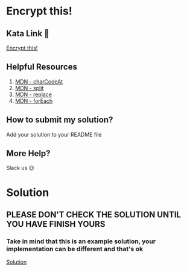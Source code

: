 # Encrypt this!

## Kata Link 🥋

[Encrypt this!](https://www.codewars.com/kata/5848565e273af816fb000449/train/javascript)

## Helpful Resources

1. [MDN - charCodeAt](https://developer.mozilla.org/en-US/docs/Web/JavaScript/Reference/Global_Objects/String/charcodeat)
2. [MDN - split](https://developer.mozilla.org/en-US/docs/Web/JavaScript/Reference/Global_Objects/String/split)
3. [MDN - replace](https://developer.mozilla.org/en-US/docs/Web/JavaScript/Reference/Global_Objects/String/replace)
4. [MDN - forEach](https://developer.mozilla.org/en-US/docs/Web/JavaScript/Reference/Global_Objects/Array/forEach)

## How to submit my solution?

Add your solution to your README file

## More Help?

Slack us 😉

# Solution

## PLEASE DON'T CHECK THE SOLUTION UNTIL YOU HAVE FINISH YOURS

### Take in mind that this is an example solution, your implementation can be different and that's ok

[Solution](../sol)
